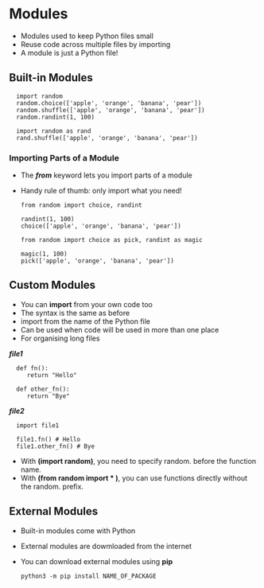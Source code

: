 # Modules

- Modules used to keep Python files small
- Reuse code across multiple files by importing
- A module is just a Python file!

## Built-in Modules

      import random
      random.choice(['apple', 'orange', 'banana', 'pear'])
      random.shuffle(['apple', 'orange', 'banana', 'pear'])
      random.randint(1, 100)

      import random as rand
      rand.shuffle(['apple', 'orange', 'banana', 'pear'])

### Importing Parts of a Module

- The ***from*** keyword lets you import parts of a module
- Handy rule of thumb: only import what you need!

      from random import choice, randint

      randint(1, 100)
      choice(['apple', 'orange', 'banana', 'pear'])

      from random import choice as pick, randint as magic

      magic(1, 100)
      pick(['apple', 'orange', 'banana', 'pear'])

## Custom Modules

- You can **import** from your own code too
- The syntax is the same as before
- import from the name of the Python file
- Can be used when code will be used in more than one place
- For organising long files 

***file1***

      def fn():
         return "Hello"

      def other_fn():
         return "Bye"

***file2***

      import file1

      file1.fn() # Hello
      file1.other_fn() # Bye

- With **(import random)**, you need to specify random. before the function name.
- With **(from random import * )**, you can use functions directly without the random. prefix.

## External Modules

- Built-in modules come with Python
- External modules are dowmloaded from the internet
- You can download external modules using **pip**

      python3 -m pip install NAME_OF_PACKAGE